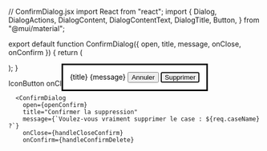 // ConfirmDialog.jsx
import React from "react";
import {
  Dialog,
  DialogActions,
  DialogContent,
  DialogContentText,
  DialogTitle,
  Button,
} from "@mui/material";

export default function ConfirmDialog({ open, title, message, onClose, onConfirm }) {
  return (
    <Dialog open={open} onClose={onClose}>
      <DialogTitle>{title}</DialogTitle>
      <DialogContent>
        <DialogContentText>{message}</DialogContentText>
      </DialogContent>
      <DialogActions>
        <Button onClick={onClose} color="inherit">
          Annuler
        </Button>
        <Button onClick={onConfirm} color="error" autoFocus>
          Supprimer
        </Button>
      </DialogActions>
    </Dialog>
  );
}


IconButton onClick={handleOpenConfirm}>
        <DeleteIcon fontSize="small" />
      </IconButton>

      <ConfirmDialog
        open={openConfirm}
        title="Confirmer la suppression"
        message={`Voulez-vous vraiment supprimer le case : ${req.caseName} ?`}
        onClose={handleCloseConfirm}
        onConfirm={handleConfirmDelete}
